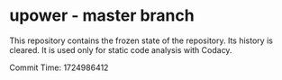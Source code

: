# upower - master branch

This repository contains the frozen state of the repository.
Its history is cleared. It is used only for static code
analysis with Codacy.

Commit Time: 1724986412